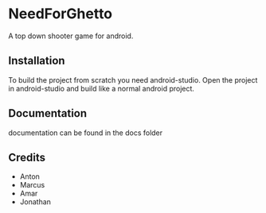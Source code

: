 # NeedForGhetto
A top down shooter game for android.

## Installation
To build the project from scratch you need android-studio.
Open the project in android-studio and build like a normal android project.

## Documentation
documentation can be found in the docs folder

## Credits

- Anton 
- Marcus 
- Amar
- Jonathan

